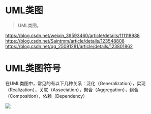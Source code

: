# UML类图

> UML类图。

https://blog.csdn.net/weixin_39593460/article/details/111118988
https://blog.csdn.net/Saintmm/article/details/123548808
https://blog.csdn.net/qq_25091281/article/details/123801862

# UML类图符号

在UML类图中，常见的有以下几种关系：泛化（Generalization），实现（Realization），关联（Association），聚合（Aggregation），组合（Composition），依赖（Dependency）

![](_images/programming/designpattern/UML箭头含义.png)